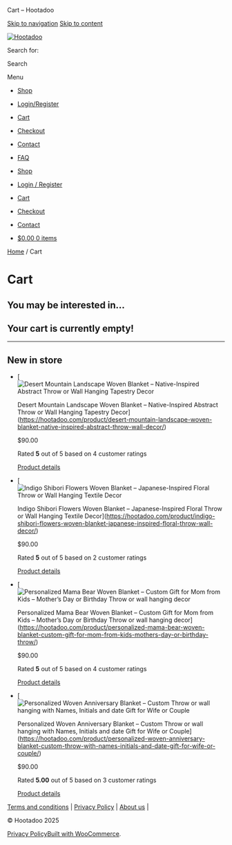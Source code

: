 Cart – Hootadoo










































































 




[Skip to navigation](#site-navigation)
[Skip to content](#content)

[![Hootadoo](https://hootadoo.com/wp-content/uploads/2024/12/cropped-logo-text-horiz-web.png)](https://hootadoo.com/)

Search for:

Search

Menu

* [Shop](https://hootadoo.com/shop/)
* [Login/Register](https://hootadoo.com/my-account/)
* [Cart](https://hootadoo.com/cart/)
* [Checkout](https://hootadoo.com/checkout/)
* [Contact](https://hootadoo.com/contact/)
* [FAQ](https://hootadoo.com/faq/)

* [Shop](https://hootadoo.com/shop/)
* [Login / Register](https://hootadoo.com/my-account/)
* [Cart](https://hootadoo.com/cart/)
* [Checkout](https://hootadoo.com/checkout/)
* [Contact](https://hootadoo.com/contact/)

* [$0.00 0 items](https://hootadoo.com/cart/ "View your shopping cart")

[Home](https://hootadoo.com) / Cart

Cart
====

You may be interested in…
-------------------------

Your cart is currently empty!
-----------------------------

---

New in store
------------

* [![Desert Mountain Landscape Woven Blanket – Native-Inspired Abstract Throw or Wall Hanging Tapestry Decor](https://hootadoo.com/wp-content/uploads/2025/04/u8724391437_outdoor_space_mockup_desert_theme_-ar_11_-v_6.1_55b8d64a-f9c2-4ba4-a40d-de150aa82bae_2-324x324.png)

  Desert Mountain Landscape Woven Blanket – Native-Inspired Abstract Throw or Wall Hanging Tapestry Decor](https://hootadoo.com/product/desert-mountain-landscape-woven-blanket-native-inspired-abstract-throw-wall-decor/)

  $90.00

  Rated **5** out of 5 based on 4 customer ratings

  [Product details](https://hootadoo.com/product/desert-mountain-landscape-woven-blanket-native-inspired-abstract-throw-wall-decor/)
* [![Indigo Shibori Flowers Woven Blanket – Japanese-Inspired Floral Throw or Wall Hanging Textile Decor](https://hootadoo.com/wp-content/uploads/2025/04/u8724391437_wooden_bench_-ar_11_-v_6.1_b4fa17bf-1195-470a-a5c2-139ab7e3617c_3-324x324.png)

  Indigo Shibori Flowers Woven Blanket – Japanese-Inspired Floral Throw or Wall Hanging Textile Decor](https://hootadoo.com/product/indigo-shibori-flowers-woven-blanket-japanese-inspired-floral-throw-wall-decor/)

  $90.00

  Rated **5** out of 5 based on 2 customer ratings

  [Product details](https://hootadoo.com/product/indigo-shibori-flowers-woven-blanket-japanese-inspired-floral-throw-wall-decor/)
* [![Personalized Mama Bear Woven Blanket – Custom Gift for Mom from Kids – Mother’s Day or Birthday Throw or wall hanging decor](https://hootadoo.com/wp-content/uploads/2025/04/u8724391437_cozy_space_mockup_-ar_11_-v_6.1_afcf0d59-67fa-4468-a268-c9cec703590d_0-324x324.png)

  Personalized Mama Bear Woven Blanket – Custom Gift for Mom from Kids – Mother’s Day or Birthday Throw or wall hanging decor](https://hootadoo.com/product/personalized-mama-bear-woven-blanket-custom-gift-for-mom-from-kids-mothers-day-or-birthday-throw/)

  $90.00

  Rated **5** out of 5 based on 4 customer ratings

  [Product details](https://hootadoo.com/product/personalized-mama-bear-woven-blanket-custom-gift-for-mom-from-kids-mothers-day-or-birthday-throw/)
* [![Personalized Woven Anniversary Blanket – Custom Throw or wall hanging with Names, Initials and date Gift for Wife or Couple](https://hootadoo.com/wp-content/uploads/2025/04/u8724391437_outdoor_room_mockup_anniversary_and_wedding_theme_cc36d4b1-6ee1-4428-8bb9-ccad2cccdcdc_3-324x324.png)

  Personalized Woven Anniversary Blanket – Custom Throw or wall hanging with Names, Initials and date Gift for Wife or Couple](https://hootadoo.com/product/personalized-woven-anniversary-blanket-custom-throw-with-names-initials-and-date-gift-for-wife-or-couple/)

  $90.00

  Rated **5.00** out of 5 based on 3 customer ratings

  [Product details](https://hootadoo.com/product/personalized-woven-anniversary-blanket-custom-throw-with-names-initials-and-date-gift-for-wife-or-couple/)



[Terms and conditions](https://hootadoo.com/terms-and-conditions/) | [Privacy Policy](https://hootadoo.com/privacy-policy/) | [About us](https://hootadoo.com/about-us/) |

© Hootadoo 2025
  
[Privacy Policy](https://hootadoo.com/privacy-policy/)[Built with WooCommerce](https://woocommerce.com "WooCommerce - The Best eCommerce Platform for WordPress").


 